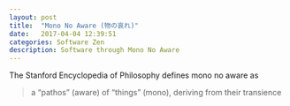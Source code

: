 ```yaml
---
layout: post
title:  "Mono No Aware (物の哀れ)"
date:   2017-04-04 12:39:51
categories: Software Zen
description: Software through Mono No Aware
---
```


The Stanford Encyclopedia of Philosophy defines mono no aware as
> a “pathos” (aware) of “things” (mono), deriving from their transience
